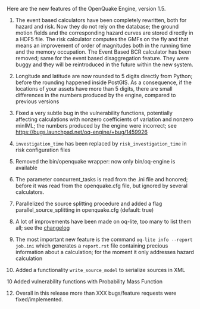 Here are the new features of the OpenQuake Engine, version 1.5.

1. The event based calculators have been completely rewritten, both
for hazard and risk. Now they do not rely on the database; the ground
motion fields and the corresponding hazard curves are stored directly
in a HDF5 file. The risk calculator computes the GMFs on the fly and
that means an improvement of order of magnitudes both in the running
time and the memory occupation. The Event Based BCR calculator has
been removed; same for the event based disaggregation feature. They
were buggy and they will be reintroduced in the future within the new
system.

2. Longitude and latitude are now rounded to 5 digits directly from Python;
before the rounding happened inside PostGIS. As a consequence, if the
locations of your assets have more than 5 digits, there
are small differences in the numbers produced by the engine, compared
to previous versions

3. Fixed a very subtle bug in the vulnerability functions, potentially
affecting calculations with nonzero coefficients of variation and
nonzero minIML; the numbers produced by the engine were incorrect;
see https://bugs.launchpad.net/oq-engine/+bug/1459926

4. `investigation_time` has been replaced by `risk_investigation_time` in
risk configuration files

5. Removed the bin/openquake wrapper: now only bin/oq-engine is
available

6. The parameter concurrent_tasks is read from the .ini file and
honored; before it was read from the openquake.cfg file, but
ignored by several calculators.

7. Parallelized the source splitting procedure and added a flag
parallel_source_splitting in openquake.cfg (default: true)

8. A lot of improvements have been made on oq-lite, too many to list
them all; see the [changelog](https://raw.githubusercontent.com/gem/oq-risklib/engine-1.5/debian/changelog)

9. The most important new feature is the command
`oq-lite info --report job.ini` which generates a `report.rst` file containing
precious information about a calculation; for the moment it only addresses
hazard calculation

10. Added a functionality `write_source_model` to serialize sources in XML


10 Added vulnerability functions with Probability Mass Function

12. Overall in this release more than XXX bugs/feature requests were fixed/implemented.